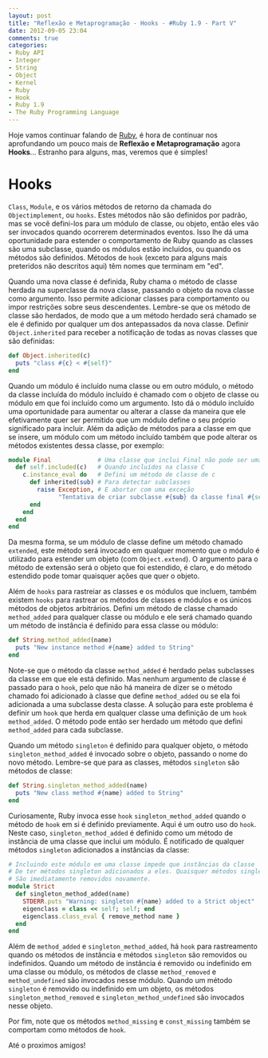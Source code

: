 ```yaml
---
layout: post
title: "Reflexão e Metaprogramação - Hooks - #Ruby 1.9 - Part V"
date: 2012-09-05 23:04
comments: true
categories: 
- Ruby API
- Integer
- String
- Object
- Kernel
- Ruby
- Hook
- Ruby 1.9
- The Ruby Programming Language
---
```


<p>Hoje vamos continuar falando de <a href="http://www.ruby-doc.org/core-1.9.2/">Ruby</a>, é hora de continuar nos aprofundando um pouco mais de
<b>Reflexão e Metaprogramação</b> agora <b>Hooks</b>... Estranho para alguns, mas, veremos que é simples!</p>

<h1>Hooks</h1>

`Class`, `Module`, e os vários métodos de retorno da chamada do `Objectimplement`, ou `hooks`. Estes métodos não são definidos por padrão, mas se você
defini-los para um módulo de classe, ou objeto, então eles vão ser invocados quando ocorrerem determinados eventos. Isso lhe dá uma oportunidade para
estender o comportamento de Ruby quando as classes são uma subclasse, quando os módulos estão incluídos, ou quando os métodos são definidos. Métodos de
`hook` (exceto para alguns mais preteridos não descritos aqui) têm nomes que terminam em "ed".
<!-- more -->
Quando uma nova classe é definida, Ruby chama o método de classe herdada na superclasse da nova classe, passando o objeto da nova classe como 
argumento. Isso permite adicionar classes para comportamento ou impor restrições sobre seus descendentes. Lembre-se que os método de classe são
herdados, de modo que a um método herdado será chamado se ele é definido por qualquer um dos antepassados da nova classe. Definir `Object.inherited`
para receber a notificação de todas as novas classes que são definidas:

``` ruby Object.inherited
def Object.inherited(c)
  puts "class #{c} < #{self}"
end
```

Quando um módulo é incluído numa classe ou em outro módulo, o método da classe incluída do módulo incluído é chamado com o objeto de classe ou módulo
em que foi incluído como um argumento. Isto dá o módulo incluído uma oportunidade para aumentar ou alterar a classe da maneira que ele efetivamente 
quer ser permitido que um módulo define o seu próprio significado para incluir. Além da adição de métodos para a classe em que se insere, um módulo com
um método incluído também que pode alterar os métodos existentes dessa classe, por exemplo:

``` ruby 
module Final             # Uma classe que inclui Final não pode ser uma subclasse
  def self.included(c)   # Quando incluídos na classe C
    c.instance_eval do   # Defini um método de classe de c
      def inherited(sub) # Para detectar subclasses
        raise Exception, # E abortar com uma exceção
              "Tentativa de criar subclasse #{sub} da classe final #{self}"
      end
    end
  end
end
```

Da mesma forma, se um módulo de classe define um método chamado `extended`, este método será invocado em qualquer momento que o módulo é utilizado para
estender um objeto (com `Object.extend`). O argumento para o método de extensão será o objeto que foi estendido, é claro, e do método estendido pode
tomar quaisquer ações que quer o objeto.

Além de `hooks` para rastreiar as classes e os módulos que incluem, também existem `hooks` para rastrear os métodos de classes e módulos e os únicos 
métodos de objetos arbitrários. Defini um método de classe chamado `method_added` para qualquer classe ou módulo e ele será chamado quando um método de
instância é definido para essa classe ou módulo:

``` ruby method_added
def String.method_added(name) 
  puts "New instance method #{name} added to String"
end
```

Note-se que o método da classe `method_added` é herdado pelas subclasses da classe em que ele está definido. Mas nenhum argumento de classe é passado
para o `hook`, pelo que não há maneira de dizer se o método chamado foi adicionado à classe que define `method_added` ou se ela foi adicionada a uma
subclasse desta classe. A solução para este problema é definir um `hook` que herda em qualquer classe uma definição de um `hook` `method_added`. 
O método pode então ser herdado um método que defini `method_added` para cada subclasse.

Quando um método `singleton` é definido para qualquer objeto, o método `singleton_method_added` é invocado sobre o objeto, passando o nome do novo
método. Lembre-se que para as classes, métodos `singleton` são métodos de classe:

``` ruby singleton_method_added
def String.singleton_method_added(name)
  puts "New class method #{name} added to String"
end
```

Curiosamente, Ruby invoca esse `hook` `singleton_method_added` quando o método de `hook` em si é definido previamente. Aqui é um outro uso do `hook`.
Neste caso, `singleton_method_added` é definido como um método de instância de uma classe que inclui um módulo. É notificado de qualquer métodos
`singleton` adicionados a instâncias da classe:

``` ruby singleton_method_added
# Incluindo este módulo em uma classe impede que instâncias da classe
# De ter métodos singleton adicionados a eles. Quaisquer métodos singleton acrescentados
# São imediatamente removidos novamente.
module Strict
  def singleton_method_added(name)
    STDERR.puts "Warning: singleton #{name} added to a Strict object"
    eigenclass = class << self; self; end
    eigenclass.class_eval { remove_method name }
  end
end
```

Além de `method_added` e `singleton_method_added`, há `hook` para rastreamento quando os métodos de instância e métodos `singleton` são removidos ou
indefinidos. Quando um método de instância é removido ou indefinido em uma classe ou módulo, os métodos de classe `method_removed` e `method_undefined`
são invocados nesse módulo. Quando um método `singleton` é removido ou indefinido em um objeto, os métodos `singleton_method_removed` e 
`singleton_method_undefined` são invocados nesse objeto.

Por fim, note que os métodos `method_missing` e `const_missing` também se comportam como métodos de `hook`.

Até o proximos amigos!